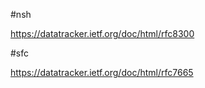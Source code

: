 #nsh 

https://datatracker.ietf.org/doc/html/rfc8300

#sfc 

https://datatracker.ietf.org/doc/html/rfc7665
